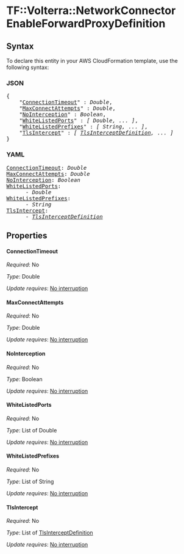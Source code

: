 # TF::Volterra::NetworkConnector EnableForwardProxyDefinition

## Syntax

To declare this entity in your AWS CloudFormation template, use the following syntax:

### JSON

<pre>
{
    "<a href="#connectiontimeout" title="ConnectionTimeout">ConnectionTimeout</a>" : <i>Double</i>,
    "<a href="#maxconnectattempts" title="MaxConnectAttempts">MaxConnectAttempts</a>" : <i>Double</i>,
    "<a href="#nointerception" title="NoInterception">NoInterception</a>" : <i>Boolean</i>,
    "<a href="#whitelistedports" title="WhiteListedPorts">WhiteListedPorts</a>" : <i>[ Double, ... ]</i>,
    "<a href="#whitelistedprefixes" title="WhiteListedPrefixes">WhiteListedPrefixes</a>" : <i>[ String, ... ]</i>,
    "<a href="#tlsintercept" title="TlsIntercept">TlsIntercept</a>" : <i>[ <a href="tlsinterceptdefinition.md">TlsInterceptDefinition</a>, ... ]</i>
}
</pre>

### YAML

<pre>
<a href="#connectiontimeout" title="ConnectionTimeout">ConnectionTimeout</a>: <i>Double</i>
<a href="#maxconnectattempts" title="MaxConnectAttempts">MaxConnectAttempts</a>: <i>Double</i>
<a href="#nointerception" title="NoInterception">NoInterception</a>: <i>Boolean</i>
<a href="#whitelistedports" title="WhiteListedPorts">WhiteListedPorts</a>: <i>
      - Double</i>
<a href="#whitelistedprefixes" title="WhiteListedPrefixes">WhiteListedPrefixes</a>: <i>
      - String</i>
<a href="#tlsintercept" title="TlsIntercept">TlsIntercept</a>: <i>
      - <a href="tlsinterceptdefinition.md">TlsInterceptDefinition</a></i>
</pre>

## Properties

#### ConnectionTimeout

_Required_: No

_Type_: Double

_Update requires_: [No interruption](https://docs.aws.amazon.com/AWSCloudFormation/latest/UserGuide/using-cfn-updating-stacks-update-behaviors.html#update-no-interrupt)

#### MaxConnectAttempts

_Required_: No

_Type_: Double

_Update requires_: [No interruption](https://docs.aws.amazon.com/AWSCloudFormation/latest/UserGuide/using-cfn-updating-stacks-update-behaviors.html#update-no-interrupt)

#### NoInterception

_Required_: No

_Type_: Boolean

_Update requires_: [No interruption](https://docs.aws.amazon.com/AWSCloudFormation/latest/UserGuide/using-cfn-updating-stacks-update-behaviors.html#update-no-interrupt)

#### WhiteListedPorts

_Required_: No

_Type_: List of Double

_Update requires_: [No interruption](https://docs.aws.amazon.com/AWSCloudFormation/latest/UserGuide/using-cfn-updating-stacks-update-behaviors.html#update-no-interrupt)

#### WhiteListedPrefixes

_Required_: No

_Type_: List of String

_Update requires_: [No interruption](https://docs.aws.amazon.com/AWSCloudFormation/latest/UserGuide/using-cfn-updating-stacks-update-behaviors.html#update-no-interrupt)

#### TlsIntercept

_Required_: No

_Type_: List of <a href="tlsinterceptdefinition.md">TlsInterceptDefinition</a>

_Update requires_: [No interruption](https://docs.aws.amazon.com/AWSCloudFormation/latest/UserGuide/using-cfn-updating-stacks-update-behaviors.html#update-no-interrupt)

